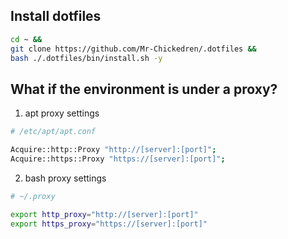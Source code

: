 ## Install dotfiles
```bash
cd ~ &&
git clone https://github.com/Mr-Chickedren/.dotfiles &&
bash ./.dotfiles/bin/install.sh -y 
```

## What if the environment is under a proxy?
1. apt proxy settings
```bash
# /etc/apt/apt.conf

Acquire::http::Proxy "http://[server]:[port]";
Acquire::https::Proxy "https://[server]:[port]";
```

2. bash proxy settings
```bash
# ~/.proxy

export http_proxy="http://[server]:[port]"
export https_proxy="https://[server]:[port]"
```
